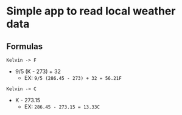# Simple app to read local weather data

## Formulas

`Kelvin -> F`
- 9/5 (K - 273) + 32
    - EX: `9/5 (286.45 - 273) + 32 = 56.21F`
    
`Kelvin -> C`
- K - 273.15
    - EX: `286.45 - 273.15 = 13.33C`